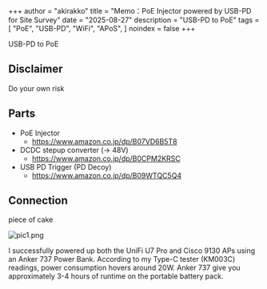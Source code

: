 +++
author = "akirakko"
title = "Memo：PoE Injector powered by USB-PD for Site Survey"
date = "2025-08-27"
description = "USB-PD to PoE"
tags = [
    "PoE",
    "USB-PD",
    "WiFi",
    "APoS",
]
noindex = false
+++

USB-PD to PoE

<!--more-->

## Disclaimer

Do your own risk

## Parts

- PoE Injector
  - <https://www.amazon.co.jp/dp/B07VD6B5T8>
- DCDC stepup converter (-> 48V)
  - <https://www.amazon.co.jp/dp/B0CPM2KRSC>
- USB PD Trigger (PD Decoy)
  - <https://www.amazon.co.jp/dp/B09WTQC5Q4>

## Connection

piece of cake

![pic1.png](https://blog.akirakko.com/post/memo-wifi-usb-pd-poe/pic1.png)

I successfully powered up both the UniFi U7 Pro and Cisco 9130 APs using an Anker 737 Power Bank.
According to my Type-C tester (KM003C) readings, power consumption hovers around 20W.
Anker 737 give you approximately 3-4 hours of runtime on the portable battery pack.
